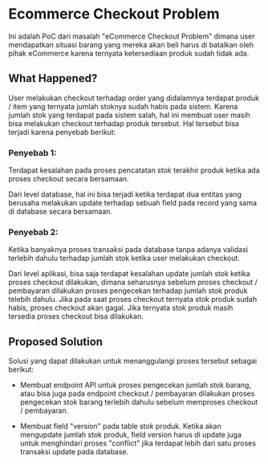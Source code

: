 # Ecommerce Checkout Problem

Ini adalah PoC dari masalah "eCommerce Checkout Problem"
dimana user mendapatkan situasi barang yang mereka akan beli harus di batalkan oleh pihak eCommerce karena ternyata ketersediaan produk sudah tidak ada.

## What Happened?
User melakukan checkout terhadap order yang didalamnya terdapat produk / item yang ternyata jumlah stoknya sudah habis pada sistem. Karena jumlah stok yang terdapat pada sistem salah, hal ini membuat user masih bisa melakukan checkout terhadap produk tersebut. Hal tersebut bisa terjadi karena penyebab berikut:

### Penyebab 1: 
Terdapat kesalahan pada proses pencatatan stok terakhir produk ketika ada proses checkout secara bersamaan. 

Dari level database, hal ini bisa terjadi ketika terdapat dua entitas yang berusaha melakukan update terhadap sebuah field pada record yang sama di database secara bersamaan. 

### Penyebab 2:
Ketika banyaknya proses transaksi pada database tanpa adanya validasi terlebih dahulu terhadap jumlah stok ketika user melakukan checkout.

Dari level aplikasi, bisa saja terdapat kesalahan update jumlah stok ketika proses checkout dilakukan, dimana seharusnya sebelum proses checkout / pembayaran dilakukan proses pengecekan terhadap jumlah stok produk telebih dahulu. Jika pada saat proses checkout ternyata stok produk sudah habis, proses checkout akan gagal. Jika ternyata stok produk masih tersedia proses checkout bisa dilakukan.

## Proposed Solution
Solusi yang dapat dilakukan untuk menanggulangi proses tersebut sebagai berikut:

- Membuat endpoint API untuk proses pengecekan jumlah stok barang, atau bisa juga pada endpoint checkout / pembayaran dilakukan proses pengecekan stok barang terlebih dahulu sebelum memproses checkout / pembayaran.  

- Membuat field "version" pada table stok produk. Ketika akan mengupdate jumlah stok produk, field version harus di update juga untuk menghindari proses "conflict" jika terdapat lebih dari satu proses transaksi update pada database.